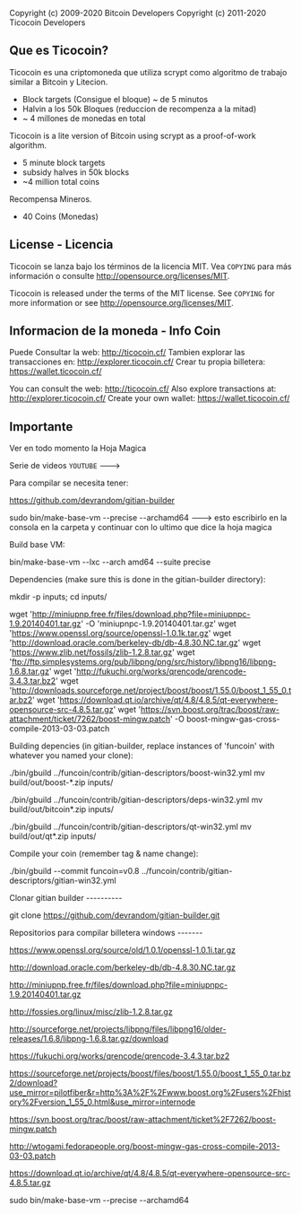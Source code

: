 Copyright (c) 2009-2020 Bitcoin Developers
Copyright (c) 2011-2020 Ticocoin Developers

Que es Ticocoin?
-----------------------

Ticocoin es una criptomoneda que utiliza scrypt como algoritmo de trabajo similar a Bitcoin y Litecion.
 - Block targets (Consigue el bloque) ~ de 5 minutos
 - Halvin a los 50k Bloques (reduccion de recompenza a la mitad)
 - ~ 4 millones de monedas en total


Ticocoin is a lite version of Bitcoin using scrypt as a proof-of-work algorithm.
 - 5 minute block targets
 - subsidy halves in 50k blocks
 - ~4 million total coins

Recompensa Mineros.
  - 40 Coins (Monedas)	


License - Licencia
----------------------------

Ticocoin se lanza bajo los términos de la licencia MIT. Vea `COPYING` para más
información o consulte http://opensource.org/licenses/MIT.

Ticocoin is released under the terms of the MIT license. See `COPYING` for more
information or see http://opensource.org/licenses/MIT.



Informacion de la moneda - Info Coin
----------------------------------------------------------

Puede Consultar la web: http://ticocoin.cf/
Tambien explorar las transacciones en: http://explorer.ticocoin.cf/
Crear tu propia billetera: https://wallet.ticocoin.cf/

You can consult the web: http://ticocoin.cf/
Also explore transactions at: http://explorer.ticocoin.cf/
Create your own wallet: https://wallet.ticocoin.cf/


Importante
----------------------------------------------------------

Ver en todo momento la Hoja Magica


Serie de videos `YOUTUBE` --->




Para compilar se necesita tener:


https://github.com/devrandom/gitian-builder

sudo bin/make-base-vm --precise --archamd64  ---> esto escribirlo en la consola en la carpeta y continuar con lo ultimo que dice la hoja magica


Build base VM:
 
bin/make-base-vm --lxc --arch amd64 --suite precise
 
Dependencies (make sure this is done in the gitian-builder directory):
 
mkdir -p inputs; cd inputs/
 
wget 'http://miniupnp.free.fr/files/download.php?file=miniupnpc-1.9.20140401.tar.gz' -O 'miniupnpc-1.9.20140401.tar.gz'
wget 'https://www.openssl.org/source/openssl-1.0.1k.tar.gz'
wget 'http://download.oracle.com/berkeley-db/db-4.8.30.NC.tar.gz'
wget 'https://www.zlib.net/fossils/zlib-1.2.8.tar.gz'
wget 'ftp://ftp.simplesystems.org/pub/libpng/png/src/history/libpng16/libpng-1.6.8.tar.gz'
wget 'http://fukuchi.org/works/qrencode/qrencode-3.4.3.tar.bz2'
wget 'http://downloads.sourceforge.net/project/boost/boost/1.55.0/boost_1_55_0.tar.bz2'
wget 'https://download.qt.io/archive/qt/4.8/4.8.5/qt-everywhere-opensource-src-4.8.5.tar.gz'
wget 'https://svn.boost.org/trac/boost/raw-attachment/ticket/7262/boost-mingw.patch' -O boost-mingw-gas-cross-compile-2013-03-03.patch
 
Building depencies (in gitian-builder, replace instances of 'funcoin' with whatever you named your clone):
 
./bin/gbuild ../funcoin/contrib/gitian-descriptors/boost-win32.yml
mv build/out/boost-*.zip inputs/
 
./bin/gbuild ../funcoin/contrib/gitian-descriptors/deps-win32.yml
mv build/out/bitcoin*.zip inputs/
 
./bin/gbuild ../funcoin/contrib/gitian-descriptors/qt-win32.yml
mv build/out/qt*.zip inputs/
 
Compile your coin (remember tag & name change):
 
./bin/gbuild --commit funcoin=v0.8 ../funcoin/contrib/gitian-descriptors/gitian-win32.yml


Clonar gitian builder ----------

git clone https://github.com/devrandom/gitian-builder.git



Repositorios para compilar billetera windows -------

https://www.openssl.org/source/old/1.0.1/openssl-1.0.1i.tar.gz

http://download.oracle.com/berkeley-db/db-4.8.30.NC.tar.gz

http://miniupnp.free.fr/files/download.php?file=miniupnpc-1.9.20140401.tar.gz

http://fossies.org/linux/misc/zlib-1.2.8.tar.gz

http://sourceforge.net/projects/libpng/files/libpng16/older-releases/1.6.8/libpng-1.6.8.tar.gz/download

https://fukuchi.org/works/qrencode/qrencode-3.4.3.tar.bz2

https://sourceforge.net/projects/boost/files/boost/1.55.0/boost_1_55_0.tar.bz2/download?use_mirror=pilotfiber&r=http%3A%2F%2Fwww.boost.org%2Fusers%2Fhistory%2Fversion_1_55_0.html&use_mirror=internode

https://svn.boost.org/trac/boost/raw-attachment/ticket%2F7262/boost-mingw.patch

http://wtogami.fedorapeople.org/boost-mingw-gas-cross-compile-2013-03-03.patch

https://download.qt.io/archive/qt/4.8/4.8.5/qt-everywhere-opensource-src-4.8.5.tar.gz


sudo bin/make-base-vm --precise --archamd64








